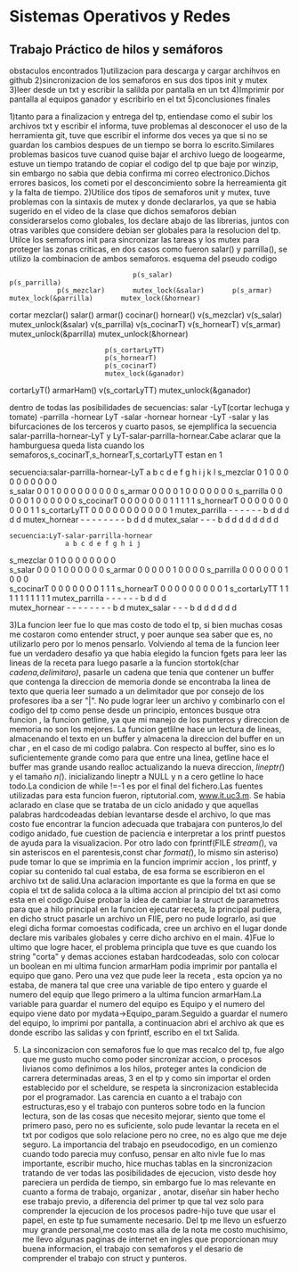 # Sistemas Operativos y Redes

## Trabajo Práctico de hilos y semáforos
obstaculos encontrados
1)utilizacion para descarga y cargar archihvos en github
2)sincronizacion de los semaforos en sus dos tipos init y mutex
3)leer desde un txt y escribir la salilda por pantalla en un txt
4)Imprimir por pantalla al equipos ganador y escribirlo en el txt
5)conclusiones finales

1)tanto para a finalizacion y entrega del tp, entiendase como el subir los archivos txt y escribir el informa, tuve problemas al desconocer el uso de la herramienta git, tuve que escribir el informe dos veces ya que si no se guardan los cambios despues de un tiempo se borra lo escrito.Similares problemas basicos tuve cuanod quise bajar el archivo luego de loogearme, estuve un tiempo tratando de copiar el codigo del tp que baje por winzip, sin embargo no sabia que debia confirma mi correo electronico.Dichos errores basicos, los cometi por el desconcimiento sobre la herreamienta git y la falta de tiempo.
2)Utilice dos tipos de semaforos unit y mutex, tuve problemas con la sintaxis de mutex y donde declararlos, ya que se habia sugerido en el video de la clase que dichos semaforos debian considerarselos como globales, los declare abajo de las librerias, juntos con otras varibles que considere debian ser globales para la resolucion del tp.
Utilce los semaforos init para sincronizar las tareas y los mutex para proteger las zonas criticas, en dos casos como fueron salar() y parrilla(), se utilizo la combinacion de ambos semaforos.
esquema del pseudo codigo
                  

                                   p(s_salar)                                           p(s_parrilla)
                p(s_mezclar)       mutex_lock(&salar)       p(s_armar)                  mutex_lock(&parrilla)       mutex_lock(&hornear)
cortar          mezclar()          salar()                  armar()                     cocinar()                   hornear()
v(s_mezclar)    v(s_salar)         mutex_unlock(&salar)     v(s_parrilla)               v(s_cocinarT)               v(s_hornearT)
                                   v(s_armar)                                           mutex_unlock(&parrilla)     mutex_unlock(&hornear)
                                   
                            p(s_cortarLyTT)       
                            p(s_hornearT)
                            p(s_cocinarT)
                            mutex_lock(&ganador)
 cortarLyT()               armarHam()
 v(s_cortarLyTT)            mutex_unlock(&ganador)
 
 
 dentro de todas las posibilidades de secuencias:
 salar -LyT(cortar lechuga y tomate)
       -parrilla
       -hornear
  LyT  -salar
       -hornear
  hornear -LyT
          -salar
  y las bifurcaciones de los terceros y cuarto pasos, se ejemplifica la secuencia salar-parrilla-hornear-LyT y LyT-salar-parrilla-hornear.Cabe aclarar que la hamburguesa queda lista cuando los semaforos,s_cocinarT,s_hornearT,s_cortarLyTT estan en 1
  
  secuencia:salar-parrilla-hornear-LyT
                  a b c d e f g h i j k l
  s_mezclar       0 1 0 0 0 0 0 0 0 0 0 0     
  s_salar         0 0 1 0 0 0 0 0 0 0 0 0
  s_armar         0 0 0 0 1 0 0 0 0 0 0 0
  s_parrilla      0 0 0 0 0 1 0 0 0 0 0 0 
  s_cocinarT      0 0 0 0 0 0 0 1 1 1 1 1
  s_hornearT      0 0 0 0 0 0 0 0 0 0 1 1
  s_cortarLyTT    0 0 0 0 0 0 0 0 0 0 0 1
  mutex_parrilla  - - - - - - b d d d d d 
  mutex_hornear   - - - - - - - - b d d d
  mutex_salar     - - - b d d d d d d d d
  
  
    secuencia:LyT-salar-parrilla-hornear
                  a b c d e f g h i j 
  s_mezclar       0 1 0 0 0 0 0 0 0 0     
  s_salar         0 0 0 1 0 0 0 0 0 0 
  s_armar         0 0 0 0 0 1 0 0 0 0 
  s_parrilla      0 0 0 0 0 0 1 0 0 0  
  s_cocinarT      0 0 0 0 0 0 0 1 1 1 
  s_hornearT      0 0 0 0 0 0 0 0 0 1 
  s_cortarLyTT    1 1 1 1 1 1 1 1 1 1 
  mutex_parrilla  - - - - - - b d d d  
  mutex_hornear   - - - - - - - - b d 
  mutex_salar     - - - b d d d d d d 
  
  
  
  3)La funcion leer fue lo que mas costo de todo el tp, si bien muchas cosas me costaron como entender struct, y poer aunque sea saber que es, no utilizarlo pero por lo menos pensarlo. Volviendo al tema de la funcion leer fue un verdadero desafio ya que habia elegido la funcion fgets para leer las lineas de la receta para luego pasarle a la funcion stortok(char *cadena,delimitaro)*, pasarle un cadena que tenia que contener un buffer que contenga la direccion de memoria donde se encontraba la linea de texto que queria leer sumado a un delimitador que por consejo de los profesores iba a ser "|". No pude lograr leer un archivo y combinarlo con el codigo del tp como pense desde un principio, entonces busque otra funcion , la funcion getline, ya que mi manejo de los punteros y direccion de memoria no son los mejores. La funcion getlilne hace un lectura de lineas, almacenando el texto en un buffer y almacena la direccion del buffer en un char , en el caso de mi codigo palabra. Con respecto al buffer, sino es lo suficientemente grande como para que entre una linea, getline hace el buffer mas grande usando realloc actualizando la nueva direccion, *lineptr(*) y el tamaño *n(*). inicializando lineptr a NULL y n a cero getline lo hace todo.La condicion de while !=-1 es por el final del fichero.Las fuentes utilizadas para esta funcion fueron, riptutorial.com, www.it.uc3.m.
  Se habia aclarado en clase que se trataba de un ciclo anidado y que aquellas palabras hardcodeadas debian levantarse desde el archivo, lo que mas costo fue encontrar la funcion adecuada que trabajara con punteros,lo del codigo anidado, fue cuestion de paciencia e interpretar a los printf puestos de ayuda para la visualizacion.
   Por otro lado con fprintf(FILE *stream(*), va sin asteriscos en el parentesis,const char *format(*), lo mismo sin asteriso) pude tomar lo que se imprimia en la funcion imprimir accion , los printf, y copiar su contenido tal cual estaba, de esa forma se escribieron en el archivo txt de salid.Una aclaracion importante es que la forma en que se copia el txt de salida coloca a la ultima accion al principio del txt asi como esta en el codigo.Quise probar la idea de cambiar la struct de parametros para que a hilo principal en la funcion ejecutar receta, la principal pudiera, en dicho struct pasarle un archivo un FIlE, pero no pude lograrlo, asi que elegi dicha formar comoestas codificada, cree un archivo en el lugar donde declare mis varibales globales y cerre dicho archivo en el main.
   4)Fue lo ultimo que logre hacer, el problema principla que tuve es que cuando los string "corta" y demas acciones estaban hardcodeadas, solo con colocar un boolean en mi ultima funcion armarHam podia imprimir por pantalla el equipo que gano. Pero una vez que pude leer la receta , esta opcion ya no estaba, de manera tal que cree una variable de tipo entero y guarde el numero del equip que llego primero a la ultima funcion armarHam.La variable para guardar el numero del equipo es Equipo y el numero del equipo viene dato por mydata->Equipo_param.Seguido a guardar el numero del equipo, lo imprimi por pantalla, a continuacion abri el archivo ak que es donde escribo las salidas y con fprintf, escribo en el txt Salida.
  
5) La sinconizacion con semaforos fue lo que mas recalco del tp, fue algo que me gusto mucho como poder sincronizar accion, o procesos livianos como definimos a los hilos, proteger antes la condicion de carrera determinadas areas, 3 en el tp y como sin importar el orden establecido por el scheldure, se respeta la sincronizacion establecida por el programador.
  Las carencia en cuanto a el trabajo con estructuras,eso y el trabajo con punteros sobre todo en la funcion lectura, son de las cosas que necesito mejorar, siento que tome el primero paso, pero no es suficiente, solo pude levantar la receta en el txt por codigos que solo relacione pero no cree, no es algo que me deje seguro.
  La importancia del trabajo en pseudocodigo, en un comienzo cuando todo parecia muy confuso, pensar en alto nivle fue lo mas importante, escribir mucho, hice muchas tablas en la sincronizacion tratando de ver todas las posibilidades de ejecucion, visto desde hoy pareciera un perdida de tiempo, sin embargo fue lo mas relevante en cuanto a forma de trabajo, organizar , anotar, diseñar sin haber hecho ese trabajo previo,  a diferencia del primer tp que tal vez solo para comprender la ejecucion de los procesos padre-hijo
tuve que usar el papel, en este tp fue sumamente necesario.
 Del tp me llevo un esfuerzo muy grande personal,me costo mas alla de la nota me costo muchisimo, me llevo algunas paginas de internet en ingles que proporcionan muy buena informacion, el trabajo con semaforos y el desario de comprender el trabajo con struct y punteros.
